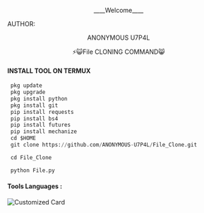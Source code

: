 <p align="center">
____Welcome____


AUTHOR:
<p align="center">
ANONYMOUS U7P4L

</br>
<p align="center">
      ⚡😺File CLONING COMMAND😸

</p>
  
#### INSTALL TOOL ON TERMUX
```python
 pkg update
 pkg upgrade
 pkg install python
 pkg install git
 pip install requests
 pip install bs4
 pip install futures
 pip install mechanize
 cd $HOME 
 git clone https://github.com/ANONYMOUS-U7P4L/File_Clone.git

 cd File_Clone

 python File.py 
```


#### Tools Languages :

![Customized Card](https://github-readme-stats.vercel.app/api/pin?username=U7P4L-IN&repo=File&title_color=fff&icon_color=f9f9f9&text_color=9f9f9f&bg_color=151515)

